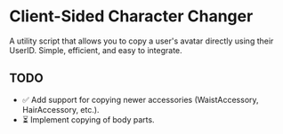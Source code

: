 # Client-Sided Character Changer

A utility script that allows you to copy a user's avatar directly using their UserID. Simple, efficient, and easy to integrate.

## TODO

- ✅ Add support for copying newer accessories (WaistAccessory, HairAccessory, etc.).
- ⏳ Implement copying of body parts.



